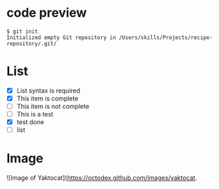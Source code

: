 # code preview

```
$ git init
Initialized empty Git repository in /Users/skills/Projects/recipe-repository/.git/
```

# List
- [x] List syntax is required
- [x] This item is complete
- [ ] This item is not complete
- [ ] This is a test
- [x] test done
- [ ] list

# Image
![Image of Yaktocat](https://octodex.github.com/images/yaktocat.
